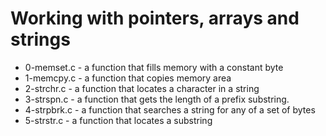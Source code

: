 # Working with pointers, arrays and strings

* 0-memset.c - a function that fills memory with a constant byte
* 1-memcpy.c - a function that copies memory area
* 2-strchr.c - a function that locates a character in a string
* 3-strspn.c - a function that gets the length of a prefix substring.
* 4-strpbrk.c - a function that searches a string for any of a set of bytes 
* 5-strstr.c - a function that locates a substring
